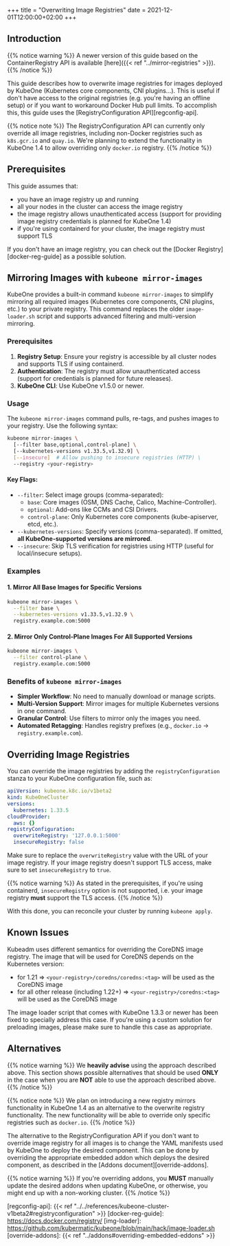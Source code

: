 +++
title = "Overwriting Image Registries"
date = 2021-12-01T12:00:00+02:00
+++

## Introduction

{{% notice warning %}}
A newer version of this guide based on the ContainerRegistry API is available
[here]({{< ref "../mirror-registries" >}}).
{{% /notice %}}

This guide describes how to overwrite image registries for images deployed by
KubeOne (Kubernetes core components, CNI plugins...). This is useful if don't
have access to the original registries (e.g. you're having an offline setup)
or if you want to workaround Docker Hub pull limits. To accomplish this, this
guide uses the [RegistryConfiguration API][regconfig-api].

{{% notice note %}}
The RegistryConfiguration API can currently only override all image registries,
including non-Docker registries such as `k8s.gcr.io` and `quay.io`. We're
planning to extend the functionality in KubeOne 1.4 to allow overriding only
`docker.io` registry.
{{% /notice %}}

## Prerequisites

This guide assumes that:

* you have an image registry up and running
* all your nodes in the cluster can access the image registry
* the image registry allows unauthenticated access (support for providing
  image registry credentials is planned for KubeOne 1.4)
* if you're using containerd for your cluster, the image registry must support
  TLS

If you don't have an image registry, you can check out the
[Docker Registry][docker-reg-guide] as a possible solution.

## Mirroring Images with `kubeone mirror-images`

KubeOne provides a built-in command `kubeone mirror-images` to simplify mirroring all required images (Kubernetes core components, CNI plugins, etc.) to your private registry. This command replaces the older `image-loader.sh` script and supports advanced filtering and multi-version mirroring.

### Prerequisites

1. **Registry Setup**: Ensure your registry is accessible by all cluster nodes and supports TLS if using containerd.
2. **Authentication**: The registry must allow unauthenticated access (support for credentials is planned for future releases).
3. **KubeOne CLI**: Use KubeOne v1.5.0 or newer.

### Usage

The `kubeone mirror-images` command pulls, re-tags, and pushes images to your registry. Use the following syntax:

```bash
kubeone mirror-images \
  [--filter base,optional,control-plane] \
  [--kubernetes-versions v1.33.5,v1.32.9] \
  [--insecure]  # Allow pushing to insecure registries (HTTP) \
  --registry <your-registry> 
```

#### Key Flags:
- `--filter`: Select image groups (comma-separated):
  - `base`: Core images (OSM, DNS Cache, Calico, Machine-Controller).
  - `optional`: Add-ons like CCMs and CSI Drivers.
  - `control-plane`: Only Kubernetes core components (kube-apiserver, etcd, etc.).
- `--kubernetes-versions`: Specify versions (comma-separated). If omitted, **all KubeOne-supported versions are mirrored**.
- `--insecure`: Skip TLS verification for registries using HTTP (useful for local/insecure setups).

### Examples

#### 1. Mirror All Base Images for Specific Versions
```bash
kubeone mirror-images \
  --filter base \
  --kubernetes-versions v1.33.5,v1.32.9 \
  registry.example.com:5000 
```

#### 2. Mirror Only Control-Plane Images For All Supported Versions
```bash
kubeone mirror-images \
  --filter control-plane \
  registry.example.com:5000
```

### Benefits of `kubeone mirror-images`
- **Simpler Workflow**: No need to manually download or manage scripts.
- **Multi-Version Support**: Mirror images for multiple Kubernetes versions in one command.
- **Granular Control**: Use filters to mirror only the images you need.
- **Automated Retagging**: Handles registry prefixes (e.g., `docker.io` → `registry.example.com`).

## Overriding Image Registries

You can override the image registries by adding the `registryConfiguration`
stanza to your KubeOne configuration file, such as:

```yaml
apiVersion: kubeone.k8c.io/v1beta2
kind: KubeOneCluster
versions:
  kubernetes: 1.33.5
cloudProvider:
  aws: {}
registryConfiguration:
  overwriteRegistry: '127.0.0.1:5000'
  insecureRegistry: false
```

Make sure to replace the `overwriteRegistry` value with the URL of your image
registry. If your image registry doesn't support TLS access, make sure to set
`insecureRegistry` to `true`.

{{% notice warning %}}
As stated in the prerequisites, if you're using containerd, `insecureRegistry`
option is not supported, i.e. your image registry **must** support the TLS
access.
{{% /notice %}}

With this done, you can reconcile your cluster by running `kubeone apply`.

## Known Issues

Kubeadm uses different semantics for overriding the CoreDNS image registry.
The image that will be used for CoreDNS depends on the Kubernetes version:

* for 1.21 => `<your-registry>/coredns/coredns:<tag>` will be used as the
  CoreDNS image
* for all other release (including 1.22+) => `<your-registry>/coredns:<tag>`
  will be used as the CoreDNS image

The image loader script that comes with KubeOne 1.3.3 or newer has been fixed
to specially address this case. If you're using a custom solution for
preloading images, please make sure to handle this case as appropriate.

## Alternatives

{{% notice warning %}}
We **heavily advise** using the approach described above. This section shows
possible alternatives that should be used **ONLY** in the case when you are
**NOT** able to use the approach described above.
{{% /notice %}}

{{% notice note %}}
We plan on introducing a new registry mirrors functionality in KubeOne 1.4 as
an alternative to the overwrite registry functionality. The new functionality
will be able to override only specific registries such as `docker.io`.
{{% /notice %}}

The alternative to the RegistryConfiguration API if you don't want to override
image registry for all images is to change the YAML manifests used by KubeOne
to deploy the desired component. This can be done by overriding the appropriate
embedded addon which deploys the desired component, as described in the
[Addons document][override-addons].

{{% notice warning %}}
If you're overriding addons, you **MUST** manually update the desired addons
when updating KubeOne, or otherwise, you might end up with a non-working
cluster.
{{% /notice %}}

[regconfig-api]: {{< ref "../../references/kubeone-cluster-v1beta2#registryconfiguration" >}}
[docker-reg-guide]: https://docs.docker.com/registry/
[img-loader]: https://github.com/kubermatic/kubeone/blob/main/hack/image-loader.sh
[override-addons]: {{< ref "../addons#overriding-embedded-eddons" >}}
